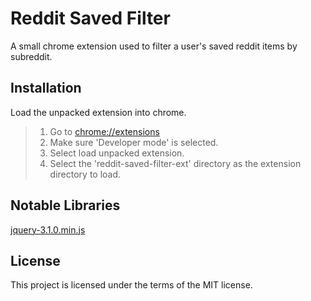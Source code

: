 # Reddit Saved Filter
A small chrome extension used to filter a user's saved reddit items by subreddit.

## Installation
Load the unpacked extension into chrome.
> 1. Go to <a href="chrome://extensions/">chrome://extensions</a>
> 2. Make sure 'Developer mode' is selected.
> 3. Select load unpacked extension.
> 4. Select the 'reddit-saved-filter-ext' directory as the extension directory to load.

## Notable Libraries
<a href="https://github.com/jquery/jquery">jquery-3.1.0.min.js</a>

## License
This project is licensed under the terms of the MIT license.
